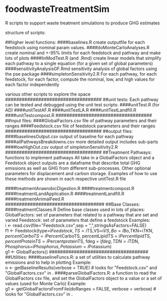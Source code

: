 # foodwasteTreatmentSim
R scripts to support waste treatment simulations to produce GHG estimates

structure of scripts:


##higher level functions:
####baselines.R
    create outputfile for each feedstock using nominal param values.
####doMonteCarloAnalyses.R
    create nominal and +-95% limits for each feedstock and pathway and make lots of plots
####linModTest.R (and .Rmd)
    create linear models that simplify each pathway to a single equation (for a given set of global parameters)
####sensitivityAnalysisGF.Rmd
    sensitivity analysis of global factors using the pse package
####simpletonSensitivity2.R
    For each pathway, for each feedstock, for each factor, compute the nominal, low, and high values for each factor independently

various other scripts to explore the space
###################################
##unit tests:
    Each pathway can be tested and debugged using the unit test scripts:
####unitTest.R (for AD)
####unitTestAF.R
####unitTestLA.R
####unitTestLandfill.R
####unitTestcompost.R
###################################
##input files:
####GlobalFactors.csv
    file of pathway parameters and their ranges
####Feedstock.csv
    file of feedstock parameters and their ranges
###################################
##output files:
####baselinesOutput.csv
    output of baseline for each pathway
####allPathwaysBreakdowns.csv
    more detailed output includes sub-parts
####lowHighOut.csv
    output of simpletonSensitivity2.R
###################################
##Treatment Pathways:  functions to implement pathways
    All take in a GlobalFactors object and a Feedstock object
    outputs are a dataframe that describe total GHG emissions as well as GHG from different sub-processes. 
    Other optional parameters for displacement and carbon storage.
    Examples of how to use these methods are shown in each respective unitTest.R file

####treatmentAnaerobicDigestion.R
####treatmentcompost.R
####treatmentLandApplication.R
####treatmentLandfill.R
####treatmentAnimalFeed.R
####################################
##Base Classes:
####treatmentClasses.R
    Define base classes used in lots of places:
        GlobalFactors: set of parameters that related to a pathway that are set and varied
        Feedstock: set of parameters that define a feedstock
Examples:  
    i <- read.csv(file="Feedstock.csv",sep = ",",stringsAsFactors=FALSE)  
    f1 <- Feedstock(type=i$Feedstock,TS=i$TS,VS=i$VS,Bo=i$Bo,TKN=i$TKN,
                    percentCarboTS = i$PercentCarboTS, 
                    percentLipidTS = i$PercentlipidTS,
                    percentProteinTS = i$PercentproteinTS, 
                    fdeg = i$fdeg,TDN=i$TDN, 
                    Phosphorus=i$Phosphorus, Potassium=i$Potassium)  
    g1 <- GlobalFactors()
####################################
##Utilities:
####baselineFuncs.R:
    a set of utilities to calculate pathway emissions and to help in plotting
Example:  
   o <- getBaselineResults(verbose = TRUE) # looks for "Feedstock.csv" and "GlobalFactors.csv" in .
####parseGlobalFactors.R:
    a function to read the GlobalFactors csv file, and set the GlobalFactors 
        object to a value or a set of values (used for Monte Carlo)
Example:  
   g1 <- getGlobalFactorsFromFile(doRanges = FALSE, verbose = verbose) # looks for "GlobalFactors.csv" in .
